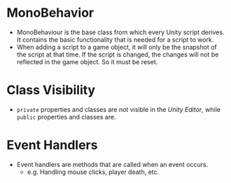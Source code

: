 # MonoBehavior

- MonoBehaviour is the base class from which every Unity script derives. It contains the basic functionality that is needed for a script to work.
- When adding a script to a game object, it will only be the snapshot of the script at that time. If the script is changed, the changes will not be reflected in the game object. So it must be reset.

# Class Visibility

- `private` properties and classes are not visible in the _Unity Editor_, while `public` properties and classes are.

# Event Handlers

- Event handlers are methods that are called when an event occurs.
  - e.g. Handling mouse clicks, player death, etc.
